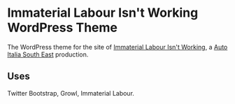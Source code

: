 # Immaterial Labour Isn't Working WordPress Theme

The WordPress theme for the site of [Immaterial Labour Isn't Working](http://iliw13.autoitaliasoutheast.org), a [Auto Italia South East](http://autoitaliasoutheast.org) production.

## Uses

Twitter Bootstrap, Growl, Immaterial Labour.